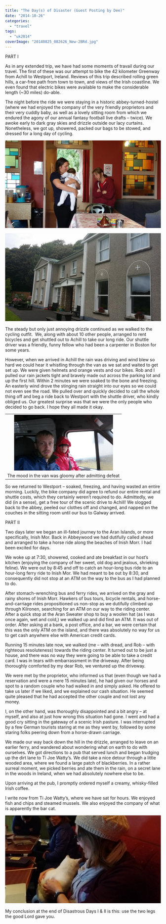 ```yaml
---
title: "The Day(s) of Disaster (Guest Posting by Dee)"
date: "2014-10-26"
categories:
  - "travel"
tags:
  - "uk2014"
coverImage: "20140825_082626_New-2BRd.jpg"
---
```


PART I

As in any extended trip, we have had some moments of travail during our travel. The first of these was our attempt to bike the 42 kilometer Greenway from Achill to Westport, Ireland. Reviews of this trip described rolling green hills, a car-free path from town to town, and views of the Irish coastline. We even found that electric bikes were available to make the considerable length (~30 miles) do-able.

The night before the ride we were staying in a historic abbey-turned-hostel (where we had enjoyed the company of the very friendly proprietors and their very cuddly baby, as well as a lovely sitting room from which we endured the agony of our annual fantasy football live drafts – twice). We awoke early to dark gray skies and drizzle outside our lacy curtains. Nonetheless, we got up, showered, packed our bags to be stowed, and dressed for a long day of cycling.

[![](images/20140825_082626_New-2BRd.jpg)](/wp-content/uploads/2014/10/20140825_082626_New-2BRd.jpg)

[![](images/20140824_142626.jpg)](/wp-content/uploads/2014/10/20140824_142626.jpg)

The steady but only just annoying drizzle continued as we walked to the cycling outfit.  We, along with about 10 other people, arranged to rent bicycles and get shuttled out to Achill to take our long ride. Our shuttle driver was a friendly, funny fellow who had been a carpenter in Boston for some years.

However, when we arrived in Achill the rain was driving and wind blew so hard we could hear it whistling through the van as we sat and waited to get set up. We were given helmets and orange vests and our bikes. Rob and I pulled our rain jackets tight and bravely made out across the parking lot and up the first hill. Within 2 minutes we were soaked to the bone and freezing. An easterly wind drove the stinging rain straight into our eyes so we could not even see the road. We pulled over and quickly decided to call the whole thing off and beg a ride back to Westport with the shuttle driver, who kindly obliged us. Our greatest surprise was that we were the only people who decided to go back. I hope they all made it okay.

<table align="center" cellpadding="0" cellspacing="0" style="margin-left: auto; margin-right: auto; text-align: center;"><tbody><tr><td style="text-align: center;"><a href="/wp-content/uploads/2014/10/20140825_104519.jpg" style="margin-left: auto; margin-right: auto;"><img border="0" src="images/20140825_104519.jpg" height="180" width="320"></a></td></tr><tr><td style="text-align: center;">The mood in the van was gloomy after admitting defeat</td></tr></tbody></table>

So we returned to Westport – soaked, freezing, and having wasted an entire morning. Luckily, the bike company did agree to refund our entire rental and shuttle costs, which they certainly weren’t required to do. Admittedly, we did (in a sense), get a free tour of the scenic drive to Achill! We slogged back to the abbey, peeled our clothes off and changed, and napped on the couches in the sitting room until our bus to Galway arrived.

PART II

Two days later we began an ill-fated journey to the Aran Islands, or more specifically, Inish Mor. Back in Abbeywood we had dutifully called ahead and arranged to take a horse ride along the beaches of Inish Morr. I had been excited for days.

We woke up at 7:30, showered, cooked and ate breakfast in our host’s kitchen (enjoying the company of her sweet, old dog and jealous, shrieking feline). We were out by 8:45 and off to catch an hour-long bus ride to an hour-long ferry ride to Inish Mor. We had meant to be out by 8:30, and consequently did not stop at an ATM on the way to the bus as I had planned to do.

After stomach-wrenching bus and ferry rides, we arrived on the gray and rainy shores of Inish Morr. Hawkers of bus tours, bicycle rentals, and horse-and-carriage rides propositioned us non-stop as we dutifully climbed up through Kilronen, searching for an ATM on our way to the riding center. After a quick stop at the Aran Sweater shop to buy a woolen hat (as I was once again, wet and cold,) we walked up and did find an ATM. It was out of order. After asking at a bank, a post office, and a bar, we were certain that this was the only ATM on the island, and there was absolutely no way for us to get cash anywhere else with American credit cards.

Running 15 minutes late now, we walked (me – with dread, and Rob – with righteous resoluteness) towards the riding center. It turned out to be just a house, and there was no way they were going to be able to take a credit card. I was in tears with embarrassment in the driveway. After being thoroughly comforted by my dear Rob, we ventured up the driveway.

We were met by the proprietor, who informed us that (even though we had a reservation and were a mere 15 minutes late), he had given our horses and spot to a random couple who had walked in and simply asked. He offered to take us later if we liked, and we explained our cash situation. He seemed quite pleased that he had accepted the other couple and not lost any money.

I, on the other hand, was thoroughly disappointed and a bit angry – at myself, and also at just how wrong this situation had gone. I went and had a good cry sitting in the gateway of a scenic Irish pasture. I was interrupted by a few German tourists staring at me as they went by, followed by some staring folks peering down from a horse-drawn carriage.

We made our way back down the hill in the drizzle, arranged to leave on an earlier ferry, and wandered about wondering what on earth to do with ourselves. We got directions to a pub that served lunch and began trudging up the dirt lane to Ti Joe Watty’s. We did take a nice detour through a little wooded area, where we found a large patch of blackberries. In a rather surreal moment, we picked berries and ate them in the rain, on a secret lane in the woods in Ireland, when we had absolutely nowhere else to be.

Upon arriving at the pub, I promptly ordered myself a creamy, whisky-filled Irish coffee.

I write now from Ti Joe Watty’s, where we have sat for hours. We enjoyed fish and chips and steamed mussels. We also enjoyed the company of what is apparently the bar cat.

[![](images/20140827_144431_Cottage-2BRd.jpg)](/wp-content/uploads/2014/10/20140827_144431_Cottage-2BRd.jpg)

My conclusion at the end of Disastrous Days I & II is this: use the two legs the good Lord gave you.
